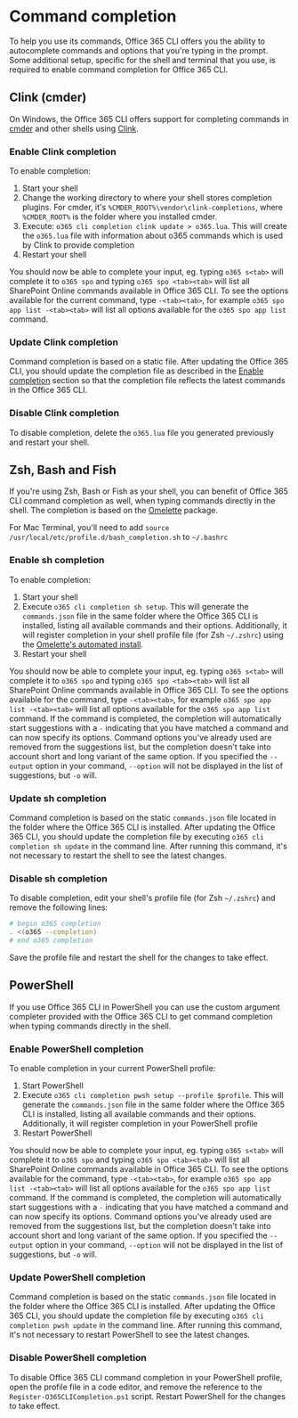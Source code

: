 # Command completion

To help you use its commands, Office 365 CLI offers you the ability to autocomplete commands and options that you're typing in the prompt. Some additional setup, specific for the shell and terminal that you use, is required to enable command completion for Office 365 CLI.

## Clink (cmder)

On Windows, the Office 365 CLI offers support for completing commands in [cmder](http://cmder.net) and other shells using [Clink](https://mridgers.github.io/clink/).

### Enable Clink completion

To enable completion:

1. Start your shell
1. Change the working directory to where your shell stores completion plugins. For cmder, it's `%CMDER_ROOT%\vendor\clink-completions`, where `%CMDER_ROOT%` is the folder where you installed cmder.
1. Execute: `o365 cli completion clink update > o365.lua`. This will create the `o365.lua` file with information about o365 commands which is used by Clink to provide completion
1. Restart your shell

You should now be able to complete your input, eg. typing `o365 s<tab>` will complete it to `o365 spo` and typing `o365 spo <tab><tab>` will list all SharePoint Online commands available in Office 365 CLI. To see the options available for the current command, type `-<tab><tab>`, for example `o365 spo app list -<tab><tab>` will list all options available for the `o365 spo app list` command.

### Update Clink completion

Command completion is based on a static file. After updating the Office 365 CLI, you should update the completion file as described in the [Enable completion](#enable-clink-completion) section so that the completion file reflects the latest commands in the Office 365 CLI.

### Disable Clink completion

To disable completion, delete the `o365.lua` file you generated previously and restart your shell.

## Zsh, Bash and Fish

If you're using Zsh, Bash or Fish as your shell, you can benefit of Office 365 CLI command completion as well, when typing commands directly in the shell. The completion is based on the [Omelette](https://www.npmjs.com/package/omelette) package.

For Mac Terminal, you'll need to add `source /usr/local/etc/profile.d/bash_completion.sh` to `~/.bashrc`

### Enable sh completion

To enable completion:

1. Start your shell
1. Execute `o365 cli completion sh setup`. This will generate the `commands.json` file in the same folder where the Office 365 CLI is installed, listing all available commands and their options. Additionally, it will register completion in your shell profile file (for Zsh `~/.zshrc`) using the [Omelette's automated install](https://www.npmjs.com/package/omelette#automated-install).
1. Restart your shell

You should now be able to complete your input, eg. typing `o365 s<tab>` will complete it to `o365 spo` and typing `o365 spo <tab><tab>` will list all SharePoint Online commands available in Office 365 CLI. To see the options available for the command, type `-<tab><tab>`, for example `o365 spo app list -<tab><tab>` will list all options available for the `o365 spo app list` command. If the command is completed, the completion will automatically start suggestions with a `-` indicating that you have matched a command and can now specify its options. Command options you've already used are removed from the suggestions list, but the completion doesn't take into account short and long variant of the same option. If you specified the `--output` option in your command, `--option` will not be displayed in the list of suggestions, but `-o` will.

### Update sh completion

Command completion is based on the static `commands.json` file located in the folder where the Office 365 CLI is installed. After updating the Office 365 CLI, you should update the completion file by executing `o365 cli completion sh update` in the command line. After running this command, it's not necessary to restart the shell to see the latest changes.

### Disable sh completion

To disable completion, edit your shell's profile file (for Zsh `~/.zshrc`) and remove the following lines:

```sh
# begin o365 completion
. <(o365 --completion)
# end o365 completion
```

Save the profile file and restart the shell for the changes to take effect.

## PowerShell

If you use Office 365 CLI in PowerShell you can use the custom argument completer provided with the Office 365 CLI to get command completion when typing commands directly in the shell.

### Enable PowerShell completion

To enable completion in your current PowerShell profile:

1. Start PowerShell
1. Execute `o365 cli completion pwsh setup --profile $profile`. This will generate the `commands.json` file in the same folder where the Office 365 CLI is installed, listing all available commands and their options. Additionally, it will register completion in your PowerShell profile
1. Restart PowerShell

You should now be able to complete your input, eg. typing `o365 s<tab>` will complete it to `o365 spo` and typing `o365 spo <tab><tab>` will list all SharePoint Online commands available in Office 365 CLI. To see the options available for the command, type `-<tab><tab>`, for example `o365 spo app list -<tab><tab>` will list all options available for the `o365 spo app list` command. If the command is completed, the completion will automatically start suggestions with a `-` indicating that you have matched a command and can now specify its options. Command options you've already used are removed from the suggestions list, but the completion doesn't take into account short and long variant of the same option. If you specified the `--output` option in your command, `--option` will not be displayed in the list of suggestions, but `-o` will.

### Update PowerShell completion

Command completion is based on the static `commands.json` file located in the folder where the Office 365 CLI is installed. After updating the Office 365 CLI, you should update the completion file by executing `o365 cli completion pwsh update` in the command line. After running this command, it's not necessary to restart PowerShell to see the latest changes.

### Disable PowerShell completion

To disable Office 365 CLI command completion in your PowerShell profile, open the profile file in a code editor, and remove the reference to the `Register-O365CLICompletion.ps1` script. Restart PowerShell for the changes to take effect.
